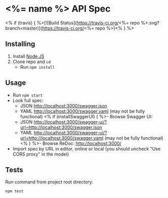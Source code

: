 # <%= name %> API Spec
<% if (travis) { %>[![Build Status](https://travis-ci.org/<%= repo %>.svg?branch=master)](https://travis-ci.org/<%= repo %>)<% } %>

## Installing

1. Install [Node JS](https://nodejs.org/)
2. Clone repo and `cd`
    + Run `npm install`

## Usage

- Run `npm start`
- Look full spec:
    + JSON [http://localhost:3000/swagger.json](http://localhost:3000/swagger.json)
    + YAML [http://localhost:3000/swagger.yaml](http://localhost:3000/swagger.yaml)  (may not be fully functional)
<% if (installSwaggerUI) { %>- Browse Swagger UI:
    + JSON [http://localhost:3000/swagger-ui/?url=http://localhost:3000/swagger.json](http://localhost:3000/?url=http://localhost:3000/swagger.json)
    + YAML [http://localhost:3000/swagger-ui/?url=http://localhost:3000/swagger.yaml](http://localhost:3000/?url=http://localhost:3000/swagger.yaml)  (may not be fully functional)
<% } %>- Browse ReDoc: [http://localhost:3000/](http://localhost:3000/)
- Import spec by URL in editor, online or local (you should uncheck "Use CORS proxy" in the model)

## Tests

Run command from project root directory:

```bash
npm test
```

